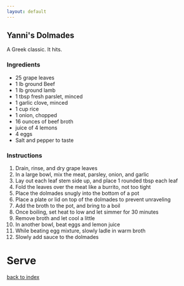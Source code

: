 ```yaml
---
layout: default
---
```


<!---
This is a comment. Note the triple dash to start, but double to end
-->

## Yanni's Dolmades
<!---
Put your name or github username somewhere(yanniwilcox)
-->
A Greek classic. It hits.

### Ingredients
- 25 grape leaves
- 1 lb ground Beef
- 1 lb ground lamb
- 1 tbsp fresh parslet, minced
- 1 garlic clove, minced
- 1 cup rice
- 1 onion, chopped
- 16 ounces of beef broth
- juice of 4 lemons
- 4 eggs
- Salt and pepper to taste

### Instructions
1. Drain, rinse, and dry grape leaves
2. In a large bowl, mix the meat, parsley, onion, and garlic 
3. Lay out each leaf stem side up, and place 1 rounded tbsp each leaf
4. Fold the leaves over the meat like a burrito, not too tight
5. Place the dolmades snugly into the bottom of a pot
6. Place a plate or lid on top of the dolmades to prevent unraveling
7. Add the broth to the pot, and bring to a boil
8. Once boiling, set heat to low and let simmer for 30 minutes
9. Remove broth and let cool a little
10. In another bowl, beat eggs and lemon juice 
11. While beating egg mixture, slowly ladle in warm broth
12. Slowly add sauce to the dolmades

# Serve 

<!--
Keep this link to return to the index
-->
[back to index](../)